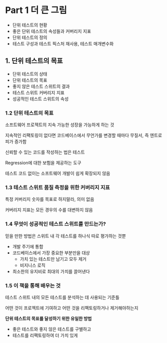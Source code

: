 # Part 1 더 큰 그림

- 단위 테스트의 현황
- 좋은 단위 테스트의 속성들과 커버리지 지표
- 단위 테스트의 정의
- 테스트 구성과 테스트 픽스처 재사용, 테스트 매개변수화

## 1. 단위 테스트의 목표

- 단위 테스트의 상태
- 단위 테스트의 목표
- 좋지 않은 테스트 스위트의 결과
- 테스트 스위트 커버리지 지표
- 성공적인 테스트 스위트의 속성

### 1.2 단위 테스트의 목표

소프트웨어 프로젝트의 지속 가능한 성장을 가능하게 하는 것

지속적인 리팩토링이 없다면 코드베이스에서 무언가를 변경할 때마다 무질서, 즉 엔트로피가 증가함

신뢰할 수 있는 코드를 작성하는 법은 테스트

Regression에 대한 보험을 제공하는 도구

테스트 코드 없이는 소프트웨어 개발이 쉽게 확장되지 않음

### 1.3 테스트 스위트 품질 측정을 위한 커버리지 지표

특정 커버리지 숫자를 목표로 하지말라, 의미 없음

커버리지 지표는 모든 경우의 수를 대변하지 않음

### 1.4 무엇이 성공적인 테스트 스위트를 만드는가?

믿을 만한 방법은 스위트 내 각 테스트를 하나식 따로 평가하는 것뿐

- 개발 주기에 통합
- 코드베이스에서 가장 중요한 부분만을 대상
    - 가치 있는 테스트만 남기고 모두 제거
    - 비지니스 로직
- 최소한의 유지비로 최대의 가치를 끌어낸다

### 1.5 이 책을 통해 배우는 것

테스트 스위트 내의 모든 테스트를 분석하는 데 사용되는 기준틀

어떤 것이 프로젝트에 기여하고 어떤 것을 리팩토링하거나 제거해야하는지

**단위 테스트의 목표를 달성하기 위한 유일한 방법**

- 좋은 테스트와 좋지 않은 테스트를 구별하고
- 테스트를 리팩토링하여 더 가치 있게
